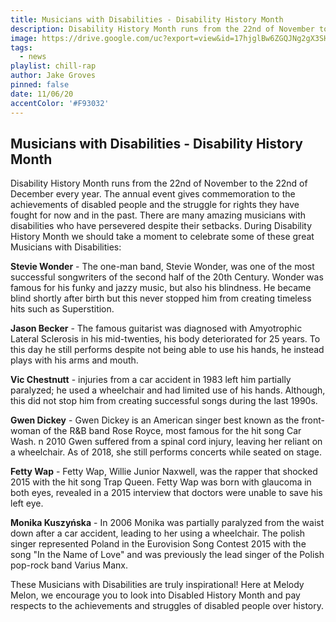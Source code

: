 ```yaml
---
title: Musicians with Disabilities - Disability History Month
description: Disability History Month runs from the 22nd of November to the 22nd of December every year. The annual event gives commemoration to the achievements
image: https://drive.google.com/uc?export=view&id=17hjglBw6ZGQJNg2gX3SH_8wuOt7AC6Ec
tags:
  - news
playlist: chill-rap
author: Jake Groves
pinned: false
date: 11/06/20
accentColor: '#F93032'
---
```


## Musicians with Disabilities - Disability History Month
Disability History Month runs from the 22nd of November to the 22nd of December every year. The annual event gives commemoration to the achievements of disabled people and the struggle for rights they have fought for now and in the past. There are many amazing musicians with disabilities who have persevered despite their setbacks. During Disability History Month we should take a moment to celebrate some of these great Musicians with Disabilities:

<b>Stevie Wonder</b> - The one-man band, Stevie Wonder, was one of the most successful songwriters of the second half of the 20th Century. Wonder was famous for his funky and jazzy music, but also his blindness. He became blind shortly after birth but this never stopped him from creating timeless hits such as Superstition.

<b>Jason Becker</b> - The famous guitarist was diagnosed with Amyotrophic Lateral Sclerosis in his mid-twenties, his body deteriorated for 25 years. To this day he still performs despite not being able to use his hands, he instead plays with his arms and mouth.

<b>Vic Chestnutt</b> - injuries from a car accident in 1983 left him partially paralyzed; he used a wheelchair and had limited use of his hands. Although, this did not stop him from creating successful songs during the last 1990s.

<b>Gwen Dickey</b> - Gwen Dickey is an American singer best known as the front-woman of the R&B band Rose Royce, most famous for the hit song Car Wash. n 2010 Gwen suffered from a spinal cord injury, leaving her reliant on a wheelchair. As of 2018, she still performs concerts while seated on stage.

<b>Fetty Wap</b> - Fetty Wap, Willie Junior Naxwell, was the rapper that shocked 2015 with the hit song Trap Queen. Fetty Wap was born with glaucoma in both eyes, revealed in a 2015 interview that doctors were unable to save his left eye.

<b>Monika Kuszyńska</b> - In 2006 Monika was partially paralyzed from the waist down after a car accident, leading to her using a wheelchair. The polish singer represented Poland in the Eurovision Song Contest 2015 with the song "In the Name of Love" and was previously the lead singer of the Polish pop-rock band Varius Manx. 

These Musicians with Disabilities are truly inspirational! Here at Melody Melon, we encourage you to look into Disabled History Month and pay respects to the achievements and struggles of disabled people over history.
